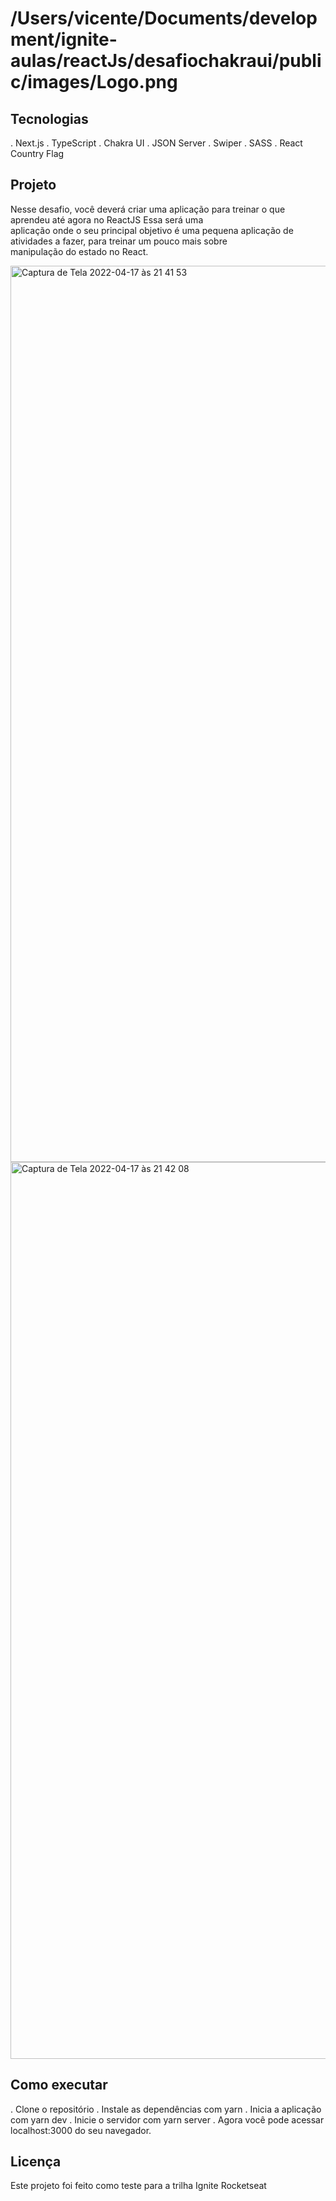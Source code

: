 # /Users/vicente/Documents/development/ignite-aulas/reactJs/desafiochakraui/public/images/Logo.png


## Tecnologias
. Next.js
. TypeScript
. Chakra UI
. JSON Server
. Swiper
. SASS
. React Country Flag

## Projeto

Nesse desafio, você deverá criar uma aplicação para treinar o que aprendeu até agora no ReactJS Essa será uma </br> 
aplicação onde o seu principal objetivo é uma pequena aplicação de atividades a fazer, para treinar um pouco mais sobre</br>
manipulação do estado no React.


<img width="1434" alt="Captura de Tela 2022-04-17 às 21 41 53" src="https://user-images.githubusercontent.com/60330983/163738432-3f057bc4-3c63-4b89-8c67-23dc096cd101.png">

<img width="1435" alt="Captura de Tela 2022-04-17 às 21 42 08" src="https://user-images.githubusercontent.com/60330983/163738439-24f9520e-8e90-49e5-b004-6839a39d6f44.png">

## Como executar

. Clone o repositório
. Instale as dependências com yarn
. Inicia a aplicação com yarn dev
. Inicie o servidor com yarn server
. Agora você pode acessar localhost:3000 do seu navegador.

## Licença
Este projeto foi feito como teste para a trilha Ignite Rocketseat
